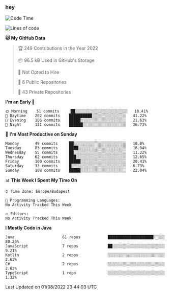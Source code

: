 ### hey

<!--START_SECTION:waka-->
![Code Time](http://img.shields.io/badge/Code%20Time-801%20hrs%2035%20mins-blue)

![Lines of code](https://img.shields.io/badge/From%20Hello%20World%20I%27ve%20Written-508%20Thousand%20lines%20of%20code-blue)

**🐱 My GitHub Data** 

> 🏆 249 Contributions in the Year 2022
 > 
> 📦 96.5 kB Used in GitHub's Storage 
 > 
> 🚫 Not Opted to Hire
 > 
> 📜 6 Public Repositories 
 > 
> 🔑 43 Private Repositories  
 > 
**I'm an Early 🐤** 

```text
🌞 Morning    51 commits     ██░░░░░░░░░░░░░░░░░░░░░░░   10.41% 
🌆 Daytime    202 commits    ██████████░░░░░░░░░░░░░░░   41.22% 
🌃 Evening    106 commits    █████░░░░░░░░░░░░░░░░░░░░   21.63% 
🌙 Night      131 commits    ██████░░░░░░░░░░░░░░░░░░░   26.73%

```
📅 **I'm Most Productive on Sunday** 

```text
Monday       49 commits     ██░░░░░░░░░░░░░░░░░░░░░░░   10.0% 
Tuesday      83 commits     ████░░░░░░░░░░░░░░░░░░░░░   16.94% 
Wednesday    55 commits     ██░░░░░░░░░░░░░░░░░░░░░░░   11.22% 
Thursday     62 commits     ███░░░░░░░░░░░░░░░░░░░░░░   12.65% 
Friday       100 commits    █████░░░░░░░░░░░░░░░░░░░░   20.41% 
Saturday     33 commits     █░░░░░░░░░░░░░░░░░░░░░░░░   6.73% 
Sunday       108 commits    █████░░░░░░░░░░░░░░░░░░░░   22.04%

```


📊 **This Week I Spent My Time On** 

```text
⌚︎ Time Zone: Europe/Budapest

💬 Programming Languages: 
No Activity Tracked This Week

🔥 Editors: 
No Activity Tracked This Week

```

**I Mostly Code in Java** 

```text
Java                     61 repos            ████████████████████░░░░░   80.26% 
JavaScript               7 repos             ██░░░░░░░░░░░░░░░░░░░░░░░   9.21% 
Kotlin                   2 repos             ░░░░░░░░░░░░░░░░░░░░░░░░░   2.63% 
C#                       2 repos             ░░░░░░░░░░░░░░░░░░░░░░░░░   2.63% 
TypeScript               1 repo              ░░░░░░░░░░░░░░░░░░░░░░░░░   1.32%

```



 Last Updated on 01/08/2022 23:44:03 UTC
<!--END_SECTION:waka-->
